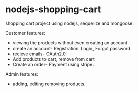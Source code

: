 # nodejs-shopping-cart
shopping cart project using nodejs, sequelize and mongoose.

Customer features:
  - viewing the products without even creating an account
  - create an account- Registration, Login, Forgot password
  - recieve emails- OAuth2.0
  - Add products to cart, remove from cart
  - Create an order- Payment using stripe.

Admin features:
  - adding, editing removing products.
  

